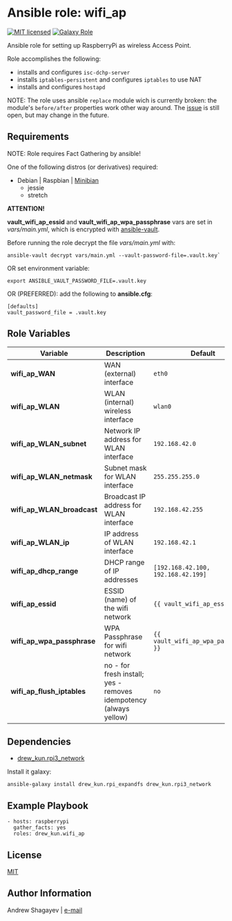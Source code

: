 Ansible role: wifi_ap
=========

[![MIT licensed][mit-badge]][mit-link]
[![Galaxy Role][role-badge]][galaxy-link]

Ansible role for setting up RaspberryPi as wireless Access Point.

Role accomplishes the following:

 - installs and configures `isc-dchp-server`
 - installs `iptables-persistent` and configures `iptables` to use NAT
 - installs and configures `hostapd`

NOTE: The role uses ansible `replace` module wich is currently broken:
the module's `before/after` properties work other way around.
The [issue][ansible-replace-issue-link] is still open, but may change in the future.

Requirements
------------

NOTE: Role requires Fact Gathering by ansible!

One of the following distros (or derivatives) required:
 - Debian | Raspbian | [Minibian][minibian-link]
    - jessie
    - stretch

**ATTENTION!**

**vault_wifi_ap_essid** and **vault_wifi_ap_wpa_passphrase** vars are set in *vars/main.yml*,
which is encrypted with [ansible-vault][ansible-vault-link].

Before running the role decrypt the file *vars/main.yml* with:

    ansible-vault decrypt vars/main.yml --vault-password-file=.vault.key`

OR set environment variable:

    export ANSIBLE_VAULT_PASSWORD_FILE=.vault.key

OR (PREFERRED):
add the following to **ansible.cfg**:

    [defaults]
    vault_password_file = .vault.key

Role Variables
--------------

| Variable | Description | Default |
|----------|-------------|---------|
| **wifi_ap_WAN** | WAN (external) interface  | `eth0` |
| **wifi_ap_WLAN** | WLAN (internal) wireless interface  | `wlan0` |
| **wifi_ap_WLAN_subnet** | Network IP address for WLAN interface  | `192.168.42.0` |
| **wifi_ap_WLAN_netmask** | Subnet mask for WLAN interface | `255.255.255.0` |
| **wifi_ap_WLAN_broadcast** | Broadcast IP address for WLAN interface | `192.168.42.255` |
| **wifi_ap_WLAN_ip** | IP address of WLAN interface  | `192.168.42.1` |
| **wifi_ap_dhcp_range** | DHCP range of IP addresses | `[192.168.42.100, 192.168.42.199]` |
| **wifi_ap_essid** | ESSID (name) of the wifi network | `{{ vault_wifi_ap_essid` |
| **wifi_ap_wpa_passphrase** | WPA Passphrase for wifi network | `{{ vault_wifi_ap_wpa_passphrase }}` |
| **wifi_ap_flush_iptables** | no - for fresh install; yes - removes idempotency (always yellow) | `no` |

Dependencies
------------

 - [drew_kun.rpi3_network][rpi3_network-galaxy-link]

Install it galaxy:

    ansible-galaxy install drew_kun.rpi_expandfs drew_kun.rpi3_network

Example Playbook
----------------

    - hosts: raspberrypi
      gather_facts: yes
      roles: drew_kun.wifi_ap

License
-------

[MIT][mit-link]

Author Information
------------------

Andrew Shagayev | [e-mail](mailto:drewshg@gmail.com)

[role-badge]: https://img.shields.io/badge/role-drew__kun.wifi__ap-green.svg
[galaxy-link]: https://galaxy.ansible.com/drew_kun/wifi_ap/
[mit-badge]: https://img.shields.io/badge/license-MIT-blue.svg
[mit-link]: https://raw.githubusercontent.com/drew_kun/ansible-wifi_ap/master/LICENSE
[minibian-link]: https://minibianpi.wordpress.com/
[ansible-vault-link]: https://docs.ansible.com/ansible/latest/user_guide/vault.html
[rpi3_network-galaxy-link]: https://galaxy.ansible.com/drew_kun/rpi3_network/
[ansible-replace-issue-link]: https://github.com/ansible/ansible/issues/31354
